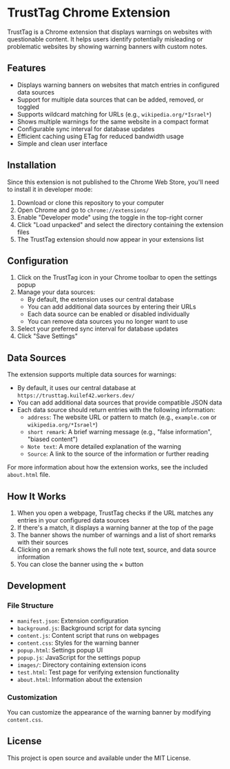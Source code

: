# TrustTag Chrome Extension

TrustTag is a Chrome extension that displays warnings on websites with questionable content. It helps users identify potentially misleading or problematic websites by showing warning banners with custom notes.

## Features

- Displays warning banners on websites that match entries in configured data sources
- Support for multiple data sources that can be added, removed, or toggled
- Supports wildcard matching for URLs (e.g., `wikipedia.org/*Israel*`)
- Shows multiple warnings for the same website in a compact format
- Configurable sync interval for database updates
- Efficient caching using ETag for reduced bandwidth usage
- Simple and clean user interface

## Installation

Since this extension is not published to the Chrome Web Store, you'll need to install it in developer mode:

1. Download or clone this repository to your computer
2. Open Chrome and go to `chrome://extensions/`
3. Enable "Developer mode" using the toggle in the top-right corner
4. Click "Load unpacked" and select the directory containing the extension files
5. The TrustTag extension should now appear in your extensions list

## Configuration

1. Click on the TrustTag icon in your Chrome toolbar to open the settings popup
2. Manage your data sources:
   - By default, the extension uses our central database
   - You can add additional data sources by entering their URLs
   - Each data source can be enabled or disabled individually
   - You can remove data sources you no longer want to use
3. Select your preferred sync interval for database updates
4. Click "Save Settings"

## Data Sources

The extension supports multiple data sources for warnings:

- By default, it uses our central database at `https://trusttag.kuilef42.workers.dev/`
- You can add additional data sources that provide compatible JSON data
- Each data source should return entries with the following information:
  - `address`: The website URL or pattern to match (e.g., `example.com` or `wikipedia.org/*Israel*`)
  - `short remark`: A brief warning message (e.g., "false information", "biased content")
  - `Note text`: A more detailed explanation of the warning
  - `Source`: A link to the source of the information or further reading

For more information about how the extension works, see the included `about.html` file.

## How It Works

1. When you open a webpage, TrustTag checks if the URL matches any entries in your configured data sources
2. If there's a match, it displays a warning banner at the top of the page
3. The banner shows the number of warnings and a list of short remarks with their sources
4. Clicking on a remark shows the full note text, source, and data source information
5. You can close the banner using the × button

## Development

### File Structure

- `manifest.json`: Extension configuration
- `background.js`: Background script for data syncing
- `content.js`: Content script that runs on webpages
- `content.css`: Styles for the warning banner
- `popup.html`: Settings popup UI
- `popup.js`: JavaScript for the settings popup
- `images/`: Directory containing extension icons
- `test.html`: Test page for verifying extension functionality
- `about.html`: Information about the extension

### Customization

You can customize the appearance of the warning banner by modifying `content.css`.

## License

This project is open source and available under the MIT License.
